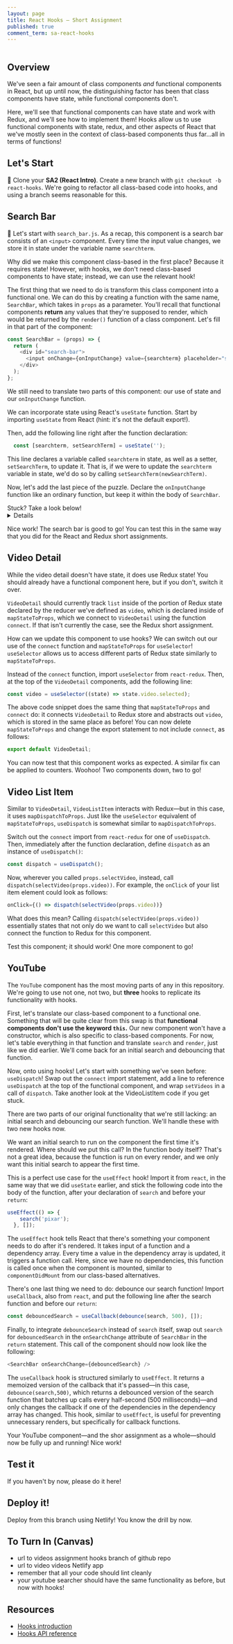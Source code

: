 ```yaml
---
layout: page
title: React Hooks — Short Assignment
published: true
comment_term: sa-react-hooks
---
```


![]()

## Overview

We've seen a fair amount of class components *and* functional components in React, but up until now, the distinguishing factor has been that class components have state, while functional components don't. 

Here, we'll see that functional components can have state and work with Redux, and we'll see how to implement them! Hooks allow us to use functional components with state, redux, and other aspects of React that we've mostly seen in the context of class-based components thus far...all in terms of functions! 

## Let's Start

🚀 Clone your **SA2 (React Intro)**.  Create a new branch with `git checkout -b react-hooks`. We're going to refactor all class-based code into hooks, and using a branch seems reasonable for this.

## Search Bar

🚀 Let's start with `search_bar.js`. As a recap, this component is a search bar consists of an `<input>` component. Every time the input value changes, we store it in state under the variable name `searchterm`.

Why did we make this component class-based in the first place? Because it requires state! However, with hooks, we don't need class-based components to have state; instead, we can use the relevant hook!

The first thing that we need to do is transform this class component into a functional one. We can do this by creating a function with the same name, `SearchBar`, which takes in `props` as a parameter. You'll recall that functional components **return** any values that they're supposed to render, which would be returned by the `render()` function of a class component. Let's fill in that part of the component:

```javascript
const SearchBar = (props) => {
  return (
    <div id="search-bar">
      <input onChange={onInputChange} value={searchterm} placeholder="search" />
    </div>
  );
};
```

We still need to translate two parts of this component: our use of state and our `onInputChange` function. 


We can incorporate state using React's `useState` function. Start by importing `useState` from React (hint: it's not the default export!).

Then, add the following line right after the function declaration:
```javascript
  const [searchterm, setSearchTerm] = useState('');
```
This line declares a variable called `searchterm` in state, as well as a setter, `setSearchTerm`, to update it. That is, if we were to update the `searchterm` variable in state, we'd do so by calling `setSearchTerm(newSearchTerm)`.

Now, let's add the last piece of the puzzle. Declare the `onInputChange` function like an ordinary function, but keep it within the body of `SearchBar`.
<summary>Stuck? Take a look below!</summary>
<details>
Add the following immediately before the `return` statement:

```javascript
const onInputChange = (event) => {
    setSearchTerm(event.target.value);
    props.onSearchChange(event.target.value);
  };
```
</details>

Nice work! The search bar is good to go! You can test this in the same way that you did for the React and Redux short assignments.

## Video Detail
While the video detail doesn't have state, it does use Redux state! You should already have a functional component here, but if you don't, switch it over.

`VideoDetail` should currently track `list` inside of the portion of Redux state declared by the reducer we've defined as `video`, which is declared inside of `mapStateToProps`, which we connect to `VideoDetail` using the function `connect`. If that isn't currently the case, see the Redux short assignment.

How can we update this component to use hooks? We can switch out our use of the `connect` function and `mapStateToProps` for `useSelector`! `useSelector` allows us to access different parts of Redux state similarly to `mapStateToProps`.

Instead of the `connect` function, import `useSelector` from `react-redux`. Then, at the top of the `VideoDetail` components, add the following line:

```javascript
const video = useSelector((state) => state.video.selected);
```

The above code snippet does the same thing that `mapStateToProps` and `connect` do: it connects `VideoDetail` to Redux store and abstracts out `video`, which is stored in the same place as before! You can now delete `mapStateToProps` and change the export statement to not include `connect`, as follows:

```javascript
export default VideoDetail;
```

You can now test that this component works as expected. A similar fix can be applied to counters. Woohoo! Two components down, two to go!

## Video List Item
Similar to `VideoDetail`, `VideoListItem` interacts with Redux—but in this case, it uses `mapDispatchToProps`. Just like the `useSelector` equivalent of `mapStateToProps`, `useDispatch` is somewhat similar to `mapDispatchToProps`.

Switch out the `connect` import from `react-redux` for one of `useDispatch`. Then, immediately after the function declaration, define `dispatch` as an instance of `useDispatch()`:

```javascript
const dispatch = useDispatch();
```

Now, wherever you called `props.selectVideo`, instead, call `dispatch(selectVideo(props.video))`. For example, the `onClick` of your list item element could look as follows:
```javascript
onClick={() => dispatch(selectVideo(props.video))}
```

What does this mean? Calling `dispatch(selectVideo(props.video))` essentially states that not only do we want to call `selectVideo` but also connect the function to Redux for this component.

Test this component; it should work! One more component to go!

## YouTube
The `YouTube` component has the most moving parts of any in this repository. We're going to use not one, not two, but **three** hooks to replicate its functionality with hooks.

First, let's translate our class-based component to a functional one. Something that will be quite clear from this swap is that **functional components don't use the keyword `this`.** Our new component won't have a constructor, which is also specific to class-based components. For now, let's table everything in that function and translate `search` and `render`, just like we did earlier. We'll come back for an initial search and debouncing that function.

Now, onto using hooks! Let's start with something we've seen before: `useDispatch`! Swap out the `connect` import statement, add a line to reference `useDispatch` at the top of the functional component, and wrap `setVideos` in a call of `dispatch`. Take another look at the VideoListItem code if you get stuck.

There are two parts of our original functionality that we're still lacking: an initial search and debouncing our search function. We'll handle these with two new hooks now.

We want an initial search to run on the component the first time it's rendered. Where should we put this call? In the function body itself? That's not a great idea, because the function is run on every render, and we only want this initial search to appear the first time.

This is a perfect use case for the `useEffect` hook! Import it from `react`, in the same way that we did `useState` earlier, and stick the following code into the body of the function, after your declaration of `search` and before your `return`:

```javascript
useEffect(() => {
    search('pixar');
  }, []);
```

The `useEffect` hook tells React that there's something your component needs to do after it's rendered. It takes input of a function and a dependency array. Every time a value in the dependency array is updated, it triggers a function call. Here, since we have no dependencies, this function is called once when the component is mounted, similar to `componentDidMount` from our class-based alternatives.

There's one last thing we need to do: debounce our search function! Import `useCallback`, also from `react`, and put the following line after the search function and before our `return`:
```javascript
const debouncedSearch = useCallback(debounce(search, 500), []);
```
Finally, to integrate `debounceSearch` instead of `search` itself, swap out `search` for `debouncedSearch` in the `onSearchChange` attribute of `SearchBar` in the `return` statement. This call of the component should now look like the following:
```javascript
<SearchBar onSearchChange={debouncedSearch} />

```
The `useCallback` hook is structured similarly to `useEffect`. It returns a memoized version of the callback that it's passed—in this case, `debounce(search,500)`, which returns a debounced version of the search function that batches up calls every half-second (500 milliseconds)—and only changes the callback if one of the dependencies in the dependency array has changed. This hook, similar to `useEffect`, is useful for preventing unnecessary renders, but specifically for callback functions.

Your YouTube component—and the shor assignment as a whole—should now be fully up and running! Nice work!

## Test it

If you haven't by now, please do it here!

## Deploy it!

Deploy from this branch using Netlify! You know the drill by now.

## To Turn In (Canvas)

* url to videos assignment hooks branch of github repo
* url to video videos Netlify app
* remember that all your code should lint cleanly
* your youtube searcher should have the same functionality as before, but now with hooks!

## Resources

* [Hooks introduction](https://reactjs.org/docs/hooks-intro.html)
* [Hooks API reference](https://reactjs.org/docs/hooks-reference.html)